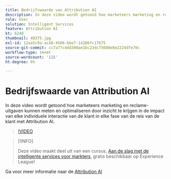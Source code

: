 ```yaml
---
title: Bedrijfswaarde van Attribution AI
description: In deze video wordt getoond hoe marketeers marketing en reclame-uitgaven kunnen meten en optimaliseren door inzicht te krijgen in de impact van elke individuele interactie van de klant in elke fase van de reis van de klant met Attribution AI.
role: User
solution: Intelligent Services
feature: Attribution AI
kt: 6248
thumbnail: 40375.jpg
exl-id: 12aa5c9a-ac48-4506-bbe7-14106fc17675
source-git-commit: cc7a77c4dd380ae1bc23dc75608e8e2224dfe78c
workflow-type: tm+mt
source-wordcount: '115'
ht-degree: 0%

---
```


# Bedrijfswaarde van Attribution AI

In deze video wordt getoond hoe marketeers marketing en reclame-uitgaven kunnen meten en optimaliseren door inzicht te krijgen in de impact van elke individuele interactie van de klant in elke fase van de reis van de klant met Attribution AI.

>[!VIDEO](https://video.tv.adobe.com/v/40375?quality=12&learn=on)

>[!INFO]
>
> Deze video maakt deel uit van een cursus, [Aan de slag met de intelligente services voor markters](https://experienceleague.adobe.com/?recommended=ExperiencePlatform-U-1-2020.1.intelligentservices), gratis beschikbaar op Experience League!

Ga voor meer informatie naar de [Attribution AI](https://experienceleague.adobe.com/docs/experience-platform/intelligent-services/attribution-ai/overview.html)

